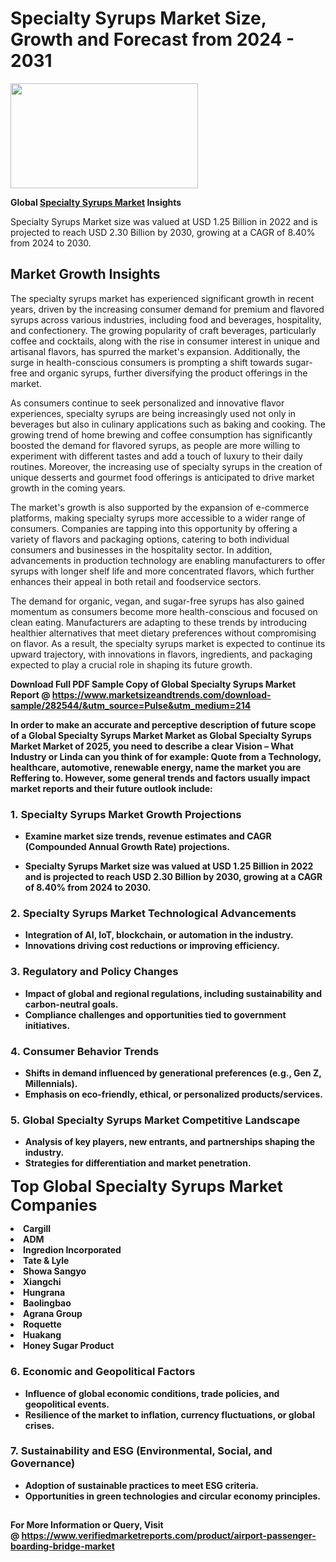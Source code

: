 <H1>Specialty Syrups Market Size, Growth and Forecast from 2024 - 2031</H1><img class="aligncenter size-medium wp-image-584254" src="https://thirdeyenews.in/wp-content/uploads/2024/09/Global-Market-Research-300x168.jpeg" alt="" width="300" height="168" /><p><strong>Global&nbsp;<a href="https://www.marketsizeandtrends.com/download-sample/282544/&amp;utm_source=Pulse&amp;utm_medium=214">Specialty Syrups Market</a> Insights</strong></p><p>Specialty Syrups Market size was valued at USD 1.25 Billion in 2022 and is projected to reach USD 2.30 Billion by 2030, growing at a CAGR of 8.40% from 2024 to 2030.</p><p><h2>Market Growth Insights</h2> <p>The specialty syrups market has experienced significant growth in recent years, driven by the increasing consumer demand for premium and flavored syrups across various industries, including food and beverages, hospitality, and confectionery. The growing popularity of craft beverages, particularly coffee and cocktails, along with the rise in consumer interest in unique and artisanal flavors, has spurred the market's expansion. Additionally, the surge in health-conscious consumers is prompting a shift towards sugar-free and organic syrups, further diversifying the product offerings in the market.</p> <p><strong></strong></p> <p>As consumers continue to seek personalized and innovative flavor experiences, specialty syrups are being increasingly used not only in beverages but also in culinary applications such as baking and cooking. The growing trend of home brewing and coffee consumption has significantly boosted the demand for flavored syrups, as people are more willing to experiment with different tastes and add a touch of luxury to their daily routines. Moreover, the increasing use of specialty syrups in the creation of unique desserts and gourmet food offerings is anticipated to drive market growth in the coming years.</p> <p>The market's growth is also supported by the expansion of e-commerce platforms, making specialty syrups more accessible to a wider range of consumers. Companies are tapping into this opportunity by offering a variety of flavors and packaging options, catering to both individual consumers and businesses in the hospitality sector. In addition, advancements in production technology are enabling manufacturers to offer syrups with longer shelf life and more concentrated flavors, which further enhances their appeal in both retail and foodservice sectors.</p> <p>The demand for organic, vegan, and sugar-free syrups has also gained momentum as consumers become more health-conscious and focused on clean eating. Manufacturers are adapting to these trends by introducing healthier alternatives that meet dietary preferences without compromising on flavor. As a result, the specialty syrups market is expected to continue its upward trajectory, with innovations in flavors, ingredients, and packaging expected to play a crucial role in shaping its future growth.</p> <p><strong></p><p><span class=""><strong>Download Full PDF Sample Copy of Global Specialty Syrups Market Report</strong> @ <a href="https://www.marketsizeandtrends.com/download-sample/282544/&amp;utm_source=Pulse&amp;utm_medium=214" target="_blank">https://www.marketsizeandtrends.com/download-sample/282544/&amp;utm_source=Pulse&amp;utm_medium=214</a></span></p><p>In order to make an accurate and perceptive description of future scope of a Global&nbsp;Specialty Syrups Market Market as Global&nbsp;Specialty Syrups Market Market of 2025, you need to describe a clear Vision &ndash; What Industry or Linda can you think of for example: Quote from a Technology, healthcare, automotive, renewable energy, name the market you are Reffering to. However, some general trends and factors usually impact market reports and their future outlook include:</p><h3>1.&nbsp;<strong>Specialty Syrups Market Growth Projections</strong></h3><ul><li>Examine market size trends, revenue estimates and CAGR (Compounded Annual Growth Rate) projections.</li><li><p>Specialty Syrups Market size was valued at USD 1.25 Billion in 2022 and is projected to reach USD 2.30 Billion by 2030, growing at a CAGR of 8.40% from 2024 to 2030.</p></li></ul><h3>2.&nbsp;<strong>Specialty Syrups Market Technological Advancements</strong></h3><ul><li>Integration of AI, IoT, blockchain, or automation in the industry.</li><li>Innovations driving cost reductions or improving efficiency.</li></ul><h3>3.&nbsp;<strong>Regulatory and Policy Changes</strong></h3><ul><li>Impact of global and regional regulations, including sustainability and carbon-neutral goals.</li><li>Compliance challenges and opportunities tied to government initiatives.</li></ul><h3>4.&nbsp;<strong>Consumer Behavior Trends</strong></h3><ul><li>Shifts in demand influenced by generational preferences (e.g., Gen Z, Millennials).</li><li>Emphasis on eco-friendly, ethical, or personalized products/services.</li></ul><h3>5.&nbsp;<strong>Global Specialty Syrups Market Competitive Landscape</strong></h3><ul><li>Analysis of key players, new entrants, and partnerships shaping the industry.</li><li>Strategies for differentiation and market penetration.</li></ul><p data-pm-slice="1 1 []"><span style="color: inherit; font-family: inherit; font-size: 25px;">Top Global Specialty Syrups Market Companies</span></p><div class="" data-test-id=""><p><li>Cargill</li><li> ADM</li><li> Ingredion Incorporated</li><li> Tate & Lyle</li><li> Showa Sangyo</li><li> Xiangchi</li><li> Hungrana</li><li> Baolingbao</li><li> Agrana Group</li><li> Roquette</li><li> Huakang</li><li> Honey Sugar Product</li></p></div><h3>6.&nbsp;<strong>Economic and Geopolitical Factors</strong></h3><ul><li>Influence of global economic conditions, trade policies, and geopolitical events.</li><li>Resilience of the market to inflation, currency fluctuations, or global crises.</li></ul><h3>7.&nbsp;<strong>Sustainability and ESG (Environmental, Social, and Governance)</strong></h3><ul><li>Adoption of sustainable practices to meet ESG criteria.</li><li>Opportunities in green technologies and circular economy principles.</li></ul><h2><strong style="font-size: 14px;">For More Information or Query, Visit @&nbsp;</strong><a style="background-color: #ffffff; font-size: 14px;" href="https://www.marketsizeandtrends.com/report/specialty-syrups-market/" target="_blank">https://www.verifiedmarketreports.com/product/airport-passenger-boarding-bridge-market</a></h2>
